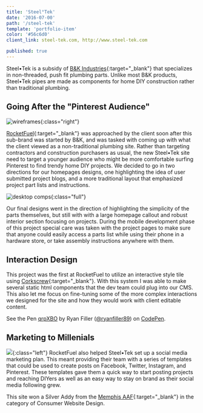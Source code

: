 ```yaml
---
title: 'Steel°Tek'
date: '2016-07-00'
path: '/steel-tek'
template: 'portfolio-item'
color: '#56c6d0'
client_link: steel-tek.com, http://www.steel-tek.com

published: true
---
```


Steel•Tek is a subsidy of [B&K Industries](http://www.bkproducts.com/){:target="_blank"} that specializes in non-threaded, push fit plumbing parts. Unlike most B&K products, Steel•Tek pipes are made as components for home DIY construction rather than traditional plumbing.

## Going After the "Pinterest Audience"

![wireframes](/assets/images/portfolio/steel-tek/wireframes-homepage.jpg ){:class="right"}

[RocketFuel](http://www.gorocketfuel.com/work/steeltek/){:target="_blank"} was approached by the client soon after this sub-brand was started by B&K, and was tasked with coming up with what the client viewed as a non-traditional plumbing site. Rather than targeting contractors and construction purchasers as usual, the new Steel•Tek site need to target a younger audience who might be more comfortable surfing Pinterest to find trendy home DIY projects. We decided to go in two directions for our homepages designs, one highlighting the idea of user submitted project blogs, and a more traditional layout that emphasized project part lists and instructions.

![desktop comps](/assets/images/portfolio/steel-tek/comps.png ){:class="full"}

Our final designs went in the direction of highlighting the simplicity of the parts themselves, but still with with a large homepage callout and robust interior section focusing on projects. During the mobile development phase of this project special care was taken with the project pages to make sure that anyone could easily access a parts list while using their phone in a hardware store, or take assembly instructions anywhere with them.

## Interaction Design

This project was the first at RocketFuel to utilize an interactive style tile using [Corkscrew](http://acme.ftsdev.com/styleguide/templates){:target="_blank"}. With this system I was able to make several static html components that the dev team could plug into our CMS. This also let me focus on fine-tuning some of the more complex interactions we designed for the site and how they would work with client editable content.

<p data-height="500" data-theme-id="0" data-slug-hash="qrpXBO" data-default-tab="result" data-user="ryanfiller89" data-embed-version="2" data-pen-title="qrpXBO" class="codepen">See the Pen <a href="http://codepen.io/ryanfiller89/pen/qrpXBO/">qrpXBO</a> by Ryan Filler (<a href="http://codepen.io/ryanfiller89">@ryanfiller89</a>) on <a href="http://codepen.io">CodePen</a>.</p>
<script async src="https://production-assets.codepen.io/assets/embed/ei.js"></script>

## Marketing to Millenials

![](/assets/images/portfolio/steel-tek/facebook-phones.png ){:class="left"}
RocketFuel also helped Steel•Tek set up a social media marketing plan. This meant providing their team with a series of templates that could be used to create posts on Facebook, Twitter, Instagram, and Pinterest. These templates gave them a quick way to start posting projects and reaching DIYers as well as an easy way to stay on brand as their social media following grew.

This site won a Silver Addy from the [Memphis AAF](http://youcoulduseawin.com/){:target="_blank"} in the category of Consumer Website Design.
